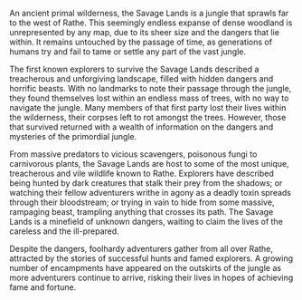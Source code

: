 An ancient primal wilderness, the Savage Lands is a jungle that sprawls far to the west of Rathe. This seemingly endless expanse of dense woodland is unrepresented by any map, due to its sheer size and the dangers that lie within. It remains untouched by the passage of time, as generations of humans try and fail to tame or settle any part of the vast jungle.

The first known explorers to survive the Savage Lands described a treacherous and unforgiving landscape, filled with hidden dangers and horrific beasts. With no landmarks to note their passage through the jungle, they found themselves lost within an endless mass of trees, with no way to navigate the jungle. Many members of that first party lost their lives within the wilderness, their corpses left to rot amongst the trees. However, those that survived returned with a wealth of information on the dangers and mysteries of the primordial jungle.

From massive predators to vicious scavengers, poisonous fungi to carnivorous plants, the Savage Lands are host to some of the most unique, treacherous and vile wildlife known to Rathe. Explorers have described being hunted by dark creatures that stalk their prey from the shadows; or watching their fellow adventurers writhe in agony as a deadly toxin spreads through their bloodstream; or trying in vain to hide from some massive, rampaging beast, trampling anything that crosses its path. The Savage Lands is a minefield of unknown dangers, waiting to claim the lives of the careless and the ill-prepared.

Despite the dangers, foolhardy adventurers gather from all over Rathe, attracted by the stories of successful hunts and famed explorers. A growing number of encampments have appeared on the outskirts of the jungle as more adventurers continue to arrive, risking their lives in hopes of achieving fame and fortune.
